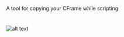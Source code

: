 A tool for copying your CFrame while scripting
#
![alt text](https://i.ibb.co/jk7jJ8rx/Screenshot-2025-07-24-140915.png)
